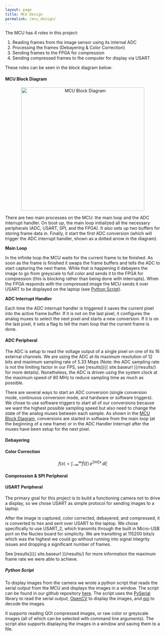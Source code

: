 ```yaml
---
layout: page
title: MCU Design
permalink: /mcu_design/
---
```


The MCU has 4 roles in this project:

1. Reading frames from the image sensor using its internal ADC
2. Processing the frames (Debayering & Color Correction)
3. Sending frames to the FPGA for compression
4. Sending compressed frames to the computer for display via USART

These roles can be seen in the block diagram below:

#### MCU Block Diagram
<p align="center">
    <img src="{{ site.baseurl }}/assets/diagrams/mcu.png" alt="MCU Block Diagram" width="400"/>
</p>

There are two main processes on the MCU: the main loop and the ADC interrupt handler. On boot up, the main loop initialized all the necessary peripherals (ADC, USART, SPI, and the FPGA). It also sets up two buffers for storing frame data in. Finally, it start the first ADC conversion (which will trigger the ADC interrupt handler, shown as a dotted arrow in the diagram).

**Main Loop**

In the infinite loop the MCU waits for the current frame to be finished. As soon as the frame is finished it swaps the frame buffers and tells the ADC to start capturing the next frame. While that is happening it debayers the image to go from greyscale to full color and sends it to the FPGA for compression (this is blocking rather than being done with interrupts). When the FPGA responds with the compressed image the MCU sends it over USART to be displayed on the laptop (see [Python Script](#python-script)).


**ADC Interrupt Handler**

Each time the ADC interrupt handler is triggered it saves the current pixel into the active frame buffer. If it is not on the last pixel, it configures the analog muxes to select the next pixel and starts a new conversion. If it is on the last pixel, it sets a flag to tell the main loop that the current frame is done.

<!-- TODO: move color correction code from the ADC interrupt to the main loop -->

#### ADC Peripheral
The ADC is setup to read the voltage output of a single pixel on one of its 16 external channels. We are using the ADC at its maximum resolution of 12 bits and maximum sampling rate of 5.33 Msps (Note: the ADC sampling rate is not the limiting factor in our FPS, see [results]({{ site.baseurl }}/results/) for more details). Nonetheless, the ADC is driven using the system clock at the maximum speed of 80 MHz to reduce sampling time as much as possible.

There are several ways to start an ADC conversion (single conversion mode, continuous conversion mode, and hardware or software triggers). We chose to use software triggers to start all of our conversions because we want the highest possible sampling speed but also need to change the state of the analog muxes between each sample. As shown in the [MCU Block Diagram](#mcu-block-diagram), conversions are started in software from the main loop (at the beginning of a new frame) or in the ADC Handler Interrupt after the muxes have been setup for the next pixel.

#### Debayering

#### Color Correction
$$f(x) = \int_{-\infty}^\infty \hat f(\xi)\,e^{2 \pi i \xi x} \,d\xi$$

#### Compression & SPI Peripheral

#### USART Peripheral
The primary goal for this project is to build a functioning camera not to drive a display, so we chose USART as simple protocol for sending images to a laptop. 

After the image is captured, color corrected, debayered, and compressed, it is converted to hex and sent over USART to the laptop. We chose specifically to use USART_2, which transmits through the built in Micro-USB port on the Nucleo board for simplicity. We are transitting at 115200 bits/s which was the highest we could go without running into signal integrity issues and dropping a significant number of frames.

See [results]({{ site.baseurl }}/results/) for more information the maximum frame rate we were able to achieve.

##### Python Script

To display images from the camera we wrote a python script that reads the serial output from the MCU and displays the images in a window. The script can be found in our github repository [here](https://github.com/kavidey/NeoObscura/blob/e155/software/laptop/display_image.py). The script uses the [PySerial](https://pyserial.readthedocs.io/en/latest/pyserial.html) library to read the serial output, [OpenCV](https://opencv.org/) to display the images, and [qoi](https://pypi.org/project/qoi/0.0.3/) to decode the images.

It supports reading QOI compressed images, or raw color or greyscale images (all of which can be selected with command line arguments). The script also supports displaying the images in a window and saving them to a file.